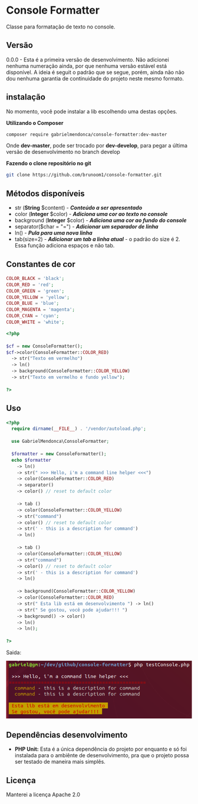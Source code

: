 # Console Formatter
Classe para formatação de texto no console.

## Versão
0.0.0 - Esta é a primeira versão de desenvolvimento. Não adicionei nenhuma
numeração ainda, por que nenhuma versão estável está disponível. A ideia é
seguit o padrão que se segue, porém, ainda não não dou nenhuma garantia de
continuidade do projeto neste mesmo formato.

## instalação
No momento, você pode instalar a lib escolhendo uma destas opções.

**Utilizando o Composer**
```bash
composer require gabrielmendonca/console-formatter:dev-master
```

Onde **dev-master**, pode ser trocado por **dev-develop**, para pegar a última versão de desenvolvimento no branch develop

**Fazendo o clone repositório no git**

```bash
git clone https://github.com/brunoom1/console-formatter.git
```

## Métodos disponíveis
- str (**String** $content) - ***Conteúdo a ser apresentado***
- color (**Integer** $color) - ***Adiciona uma cor ao texto no console***
- background (**Integer** $color) - ***Adiciona uma cor ao fundo do console***
- separator($char = "=") - ***Adicionar um separador de linha***
- ln() - ***Pula para uma nova linha***
- tab(size=2) - ***Adicionar um tab a linha atual*** - o padrão do size é 2. Essa função adiciona espaços e não tab.

## Constantes de cor
```php
COLOR_BLACK = 'black';
COLOR_RED = 'red';
COLOR_GREEN = 'green';
COLOR_YELLOW = 'yellow';
COLOR_BLUE = 'blue';
COLOR_MAGENTA = 'magenta';
COLOR_CYAN = 'cyan';
COLOR_WHITE = 'white';
```


```php
<?php

$cf = new ConsoleFormatter();
$cf->color(ConsoleFormatter::COLOR_RED)
  -> str("Texto em vermelho")
  -> ln()
  -> background(ConsoleFormatter::COLOR_YELLOW)
  -> str("Texto em vermelho e fundo yellow");

?>
```
## Uso
```php
<?php
  require dirname(__FILE__) . '/vendor/autoload.php';

  use GabrielMendonca\ConsoleFormatter;

  $formatter = new ConsoleFormatter();
  echo $formatter
    -> ln()
    -> str(" >>> Hello, i'm a command line helper <<<")
    -> color(ConsoleFormatter::COLOR_RED)
    -> separator()
    -> color() // reset to default color

    -> tab ()
    -> color(ConsoleFormatter::COLOR_YELLOW)
    -> str("command")
    -> color() // reset to default color
    -> str(' - this is a description for command')
    -> ln()

    -> tab ()
    -> color(ConsoleFormatter::COLOR_YELLOW)
    -> str("command")
    -> color() // reset to default color
    -> str(' - this is a description for command')
    -> ln()

    -> background(ConsoleFormatter::COLOR_YELLOW)
    -> color(ConsoleFormatter::COLOR_RED)
    -> str(" Esta lib está em desenvolvimento ") -> ln()
    -> str(" Se gostou, você pode ajudar!!! ")
    -> background() -> color()
    -> ln()
    -> ln();

?>    
```

Saida:

![Saida do Console](console-saida.png)

## Dependências desenvolvimento

- **PHP Unit:**
Esta é a única dependência do projeto por enquanto e só foi instalada para o
ambiênte de desenvolvimento, pra que o projeto possa ser testado de maneira
mais simplês.

## Licença

Manterei a licença Apache 2.0
